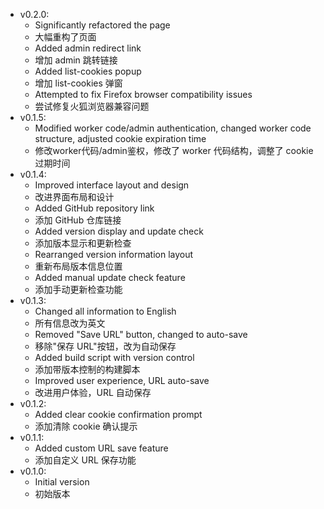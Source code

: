 - v0.2.0: 
  - Significantly refactored the page
  - 大幅重构了页面
  - Added admin redirect link
  - 增加 admin 跳转链接
  - Added list-cookies popup
  - 增加 list-cookies 弹窗
  - Attempted to fix Firefox browser compatibility issues
  - 尝试修复火狐浏览器兼容问题
- v0.1.5: 
  - Modified worker code/admin authentication, changed worker code structure, adjusted cookie expiration time
  - 修改worker代码/admin鉴权，修改了 worker 代码结构，调整了 cookie 过期时间
- v0.1.4: 
  - Improved interface layout and design
  - 改进界面布局和设计
  - Added GitHub repository link
  - 添加 GitHub 仓库链接
  - Added version display and update check
  - 添加版本显示和更新检查
  - Rearranged version information layout
  - 重新布局版本信息位置
  - Added manual update check feature
  - 添加手动更新检查功能
- v0.1.3: 
  - Changed all information to English
  - 所有信息改为英文
  - Removed "Save URL" button, changed to auto-save
  - 移除"保存 URL"按钮，改为自动保存
  - Added build script with version control
  - 添加带版本控制的构建脚本
  - Improved user experience, URL auto-save
  - 改进用户体验，URL 自动保存
- v0.1.2: 
  - Added clear cookie confirmation prompt
  - 添加清除 cookie 确认提示
- v0.1.1: 
  - Added custom URL save feature
  - 添加自定义 URL 保存功能
- v0.1.0: 
  - Initial version
  - 初始版本

